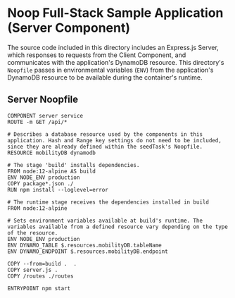 # Noop Full-Stack Sample Application (Server Component)

The source code included in this directory includes an Express.js Server, which responses to requests from the Client Component, and communicates with the application's DynamoDB resource. This directory's `Noopfile` passes in environmental variables (`ENV`) from the application's DynamoDB resource to be available during the container's runtime.

## Server Noopfile
```
COMPONENT server service
ROUTE -m GET /api/*

# Describes a database resource used by the components in this application. Hash and Range key settings do not need to be included, since they are already defined within the seedTask's Noopfile.
RESOURCE mobilityDB dynamodb

# The stage 'build' installs dependencies.
FROM node:12-alpine AS build
ENV NODE_ENV production
COPY package*.json ./
RUN npm install --loglevel=error

# The runtime stage receives the dependencies installed in build
FROM node:12-alpine

# Sets environment variables available at build's runtime. The variables available from a defined resource vary depending on the type of the resource.
ENV NODE_ENV production
ENV DYNAMO_TABLE $.resources.mobilityDB.tableName
ENV DYNAMO_ENDPOINT $.resources.mobilityDB.endpoint

COPY --from=build .  .
COPY server.js .
COPY /routes ./routes

ENTRYPOINT npm start
```